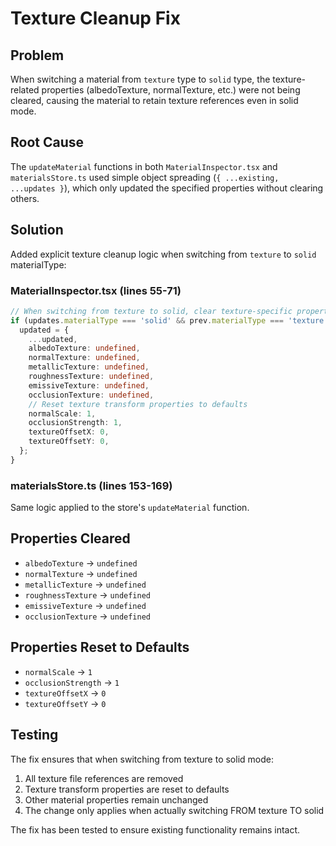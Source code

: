 # Texture Cleanup Fix

## Problem

When switching a material from `texture` type to `solid` type, the texture-related properties (albedoTexture, normalTexture, etc.) were not being cleared, causing the material to retain texture references even in solid mode.

## Root Cause

The `updateMaterial` functions in both `MaterialInspector.tsx` and `materialsStore.ts` used simple object spreading (`{ ...existing, ...updates }`), which only updated the specified properties without clearing others.

## Solution

Added explicit texture cleanup logic when switching from `texture` to `solid` materialType:

### MaterialInspector.tsx (lines 55-71)

```typescript
// When switching from texture to solid, clear texture-specific properties
if (updates.materialType === 'solid' && prev.materialType === 'texture') {
  updated = {
    ...updated,
    albedoTexture: undefined,
    normalTexture: undefined,
    metallicTexture: undefined,
    roughnessTexture: undefined,
    emissiveTexture: undefined,
    occlusionTexture: undefined,
    // Reset texture transform properties to defaults
    normalScale: 1,
    occlusionStrength: 1,
    textureOffsetX: 0,
    textureOffsetY: 0,
  };
}
```

### materialsStore.ts (lines 153-169)

Same logic applied to the store's `updateMaterial` function.

## Properties Cleared

- `albedoTexture` → `undefined`
- `normalTexture` → `undefined`
- `metallicTexture` → `undefined`
- `roughnessTexture` → `undefined`
- `emissiveTexture` → `undefined`
- `occlusionTexture` → `undefined`

## Properties Reset to Defaults

- `normalScale` → `1`
- `occlusionStrength` → `1`
- `textureOffsetX` → `0`
- `textureOffsetY` → `0`

## Testing

The fix ensures that when switching from texture to solid mode:

1. All texture file references are removed
2. Texture transform properties are reset to defaults
3. Other material properties remain unchanged
4. The change only applies when actually switching FROM texture TO solid

The fix has been tested to ensure existing functionality remains intact.
